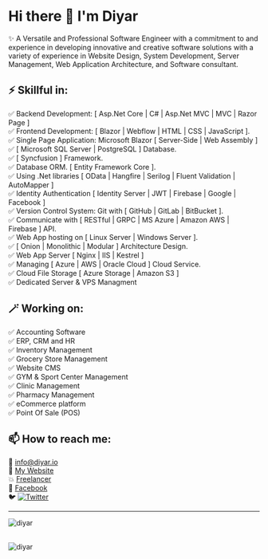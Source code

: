 # Hi there 👋 I'm Diyar

✨ A Versatile and Professional Software Engineer with a commitment to and experience in developing innovative and creative software solutions with a variety of experience in Website Design, System Development, Server Management, Web Application Architecture, and Software consultant.

## ⚡ **Skillful in:**    
✅ Backend Development: [ Asp.Net Core | C# | Asp.Net MVC | MVC | Razor Page ]  
✅ Frontend Development: [ Blazor | Webflow | HTML | CSS | JavaScript ].  
✅ Single Page Application: Microsoft Blazor [ Server-Side | Web Assembly ]  
✅ [ Microsoft SQL Server | PostgreSQL ] Database.  
✅ [ Syncfusion ] Framework.  
✅ Database ORM. [ Entity Framework Core ].  
✅ Using .Net libraries [ OData | Hangfire | Serilog | Fluent Validation | AutoMapper ]  
✅ Identity Authentication [ Identity Server | JWT | Firebase | Google | Facebook ]  
✅ Version Control System: Git with [ GitHub | GitLab | BitBucket ].  
✅ Communicate with [ RESTful | GRPC | MS Azure | Amazon AWS | Firebase ] API.  
✅ Web App hosting on [ Linux Server | Windows Server ].  
✅ [ Onion | Monolithic | Modular ] Architecture Design.  
✅ Web App Server [ Nginx | IIS | Kestrel ]  
✅ Managing [ Azure | AWS | Oracle Cloud ] Cloud Service.  
✅ Cloud File Storage [ Azure Storage | Amazon S3 ]  
✅ Dedicated Server & VPS Managment  
 
 ## 🪄 **Working on:** 
✅ Accounting Software   
✅ ERP, CRM and HR   
✅ Inventory Management   
✅ Grocery Store Management   
✅ Website CMS   
✅ GYM & Sport Center Management  
✅ Clinic Management  
✅ Pharmacy Management  
✅ eCommerce platform  
✅ Point Of Sale (POS)  
 
## 📫 **How to reach me:**  
📧 info@diyar.io  
🔗 [My Website](https://diyar.io)  
💥 [Freelancer](https://www.freelancer.com/u/DiyarBakr)  
🔗 [Facebook](https://www.facebook.com/DiyarBakir.Qaradaghi)  
🐦 [![Twitter](https://img.shields.io/twitter/follow/Diyar_Bakr_?label=Follow%20%40Diyar_Bakr_&style=social)](https://twitter.com/Diyar_Bakr_)  


<hr/>

<div>
  <img align="center" src="https://github-readme-stats.vercel.app/api?username=diyar&show_icons=true&theme=dark" alt="diyar" />
<div/>

<br />

<p><img align="center" src="https://github-readme-streak-stats.herokuapp.com/?user=diyar&" alt="diyar" /></p>

